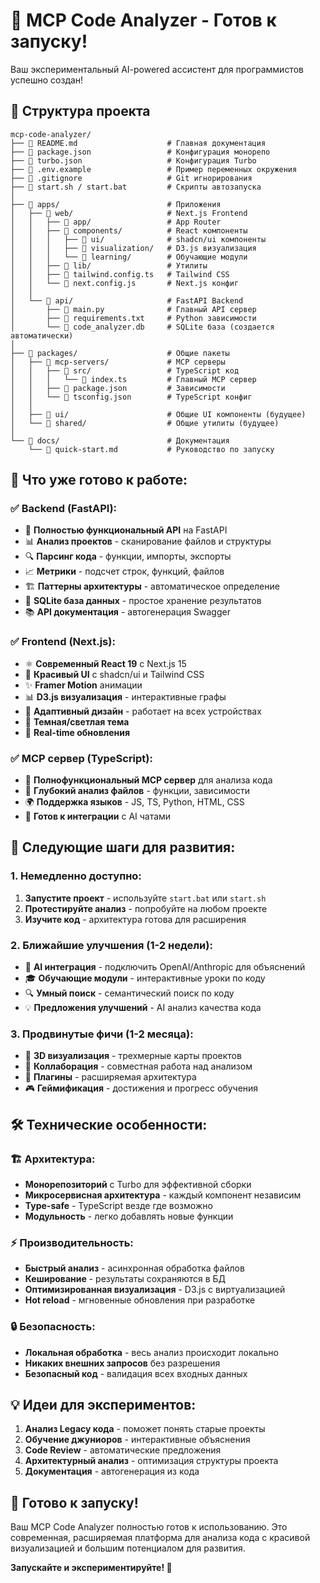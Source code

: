# 🎉 MCP Code Analyzer - Готов к запуску!

Ваш экспериментальный AI-powered ассистент для программистов успешно создан!

## 📁 Структура проекта

```
mcp-code-analyzer/
├── 📄 README.md                    # Главная документация
├── 📄 package.json                 # Конфигурация монорепо
├── 📄 turbo.json                   # Конфигурация Turbo
├── 📄 .env.example                 # Пример переменных окружения
├── 📄 .gitignore                   # Git игнорирования
├── 🚀 start.sh / start.bat         # Скрипты автозапуска
│
├── 📁 apps/                        # Приложения
│   ├── 📁 web/                     # Next.js Frontend
│   │   ├── 📁 app/                 # App Router
│   │   ├── 📁 components/          # React компоненты
│   │   │   ├── 📁 ui/              # shadcn/ui компоненты
│   │   │   ├── 📁 visualization/   # D3.js визуализация
│   │   │   └── 📁 learning/        # Обучающие модули
│   │   ├── 📁 lib/                 # Утилиты
│   │   ├── 📄 tailwind.config.ts   # Tailwind CSS
│   │   └── 📄 next.config.js       # Next.js конфиг
│   │
│   └── 📁 api/                     # FastAPI Backend
│       ├── 📄 main.py              # Главный API сервер
│       ├── 📄 requirements.txt     # Python зависимости
│       └── 📄 code_analyzer.db     # SQLite база (создается автоматически)
│
├── 📁 packages/                    # Общие пакеты
│   ├── 📁 mcp-servers/             # MCP серверы
│   │   ├── 📁 src/                 # TypeScript код
│   │   │   └── 📄 index.ts         # Главный MCP сервер
│   │   ├── 📄 package.json         # Зависимости
│   │   └── 📄 tsconfig.json        # TypeScript конфиг
│   │
│   ├── 📁 ui/                      # Общие UI компоненты (будущее)
│   └── 📁 shared/                  # Общие утилиты (будущее)
│
└── 📁 docs/                        # Документация
    └── 📄 quick-start.md           # Руководство по запуску
```

## 🚀 Что уже готово к работе:

### ✅ Backend (FastAPI):
- 🐍 **Полностью функциональный API** на FastAPI
- 📊 **Анализ проектов** - сканирование файлов и структуры
- 🔍 **Парсинг кода** - функции, импорты, экспорты
- 📈 **Метрики** - подсчет строк, функций, файлов
- 🏗️ **Паттерны архитектуры** - автоматическое определение
- 💾 **SQLite база данных** - простое хранение результатов
- 📚 **API документация** - автогенерация Swagger

### ✅ Frontend (Next.js):
- ⚛️ **Современный React 19** с Next.js 15
- 🎨 **Красивый UI** с shadcn/ui и Tailwind CSS
- ✨ **Framer Motion** анимации
- 📊 **D3.js визуализация** - интерактивные графы
- 📱 **Адаптивный дизайн** - работает на всех устройствах
- 🌙 **Темная/светлая тема** 
- 🔄 **Real-time обновления**

### ✅ MCP сервер (TypeScript):
- 🔧 **Полнофункциональный MCP сервер** для анализа кода
- 📁 **Глубокий анализ файлов** - функции, зависимости
- 🌍 **Поддержка языков** - JS, TS, Python, HTML, CSS
- 🚀 **Готов к интеграции** с AI чатами

## 🎯 Следующие шаги для развития:

### 1. Немедленно доступно:
1. **Запустите проект** - используйте `start.bat` или `start.sh`
2. **Протестируйте анализ** - попробуйте на любом проекте
3. **Изучите код** - архитектура готова для расширения

### 2. Ближайшие улучшения (1-2 недели):
- 🤖 **AI интеграция** - подключить OpenAI/Anthropic для объяснений
- 🎓 **Обучающие модули** - интерактивные уроки по коду
- 🔍 **Умный поиск** - семантический поиск по коду
- 💡 **Предложения улучшений** - AI анализ качества кода

### 3. Продвинутые фичи (1-2 месяца):
- 🌊 **3D визуализация** - трехмерные карты проектов
- 👥 **Коллаборация** - совместная работа над анализом
- 🔌 **Плагины** - расширяемая архитектура
- 🎮 **Геймификация** - достижения и прогресс обучения

## 🛠️ Технические особенности:

### 🏗️ Архитектура:
- **Монорепозиторий** с Turbo для эффективной сборки
- **Микросервисная архитектура** - каждый компонент независим
- **Type-safe** - TypeScript везде где возможно
- **Модульность** - легко добавлять новые функции

### ⚡ Производительность:
- **Быстрый анализ** - асинхронная обработка файлов
- **Кеширование** - результаты сохраняются в БД
- **Оптимизированная визуализация** - D3.js с виртуализацией
- **Hot reload** - мгновенные обновления при разработке

### 🔒 Безопасность:
- **Локальная обработка** - весь анализ происходит локально
- **Никаких внешних запросов** без разрешения
- **Безопасный код** - валидация всех входных данных

## 💡 Идеи для экспериментов:

1. **Анализ Legacy кода** - поможет понять старые проекты
2. **Обучение джуниоров** - интерактивные объяснения
3. **Code Review** - автоматические предложения
4. **Архитектурный анализ** - оптимизация структуры проекта
5. **Документация** - автогенерация из кода

## 🎊 Готово к запуску!

Ваш MCP Code Analyzer полностью готов к использованию. Это современная, расширяемая платформа для анализа кода с красивой визуализацией и большим потенциалом для развития.

**Запускайте и экспериментируйте! 🚀**
